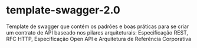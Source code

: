 # template-swagger-2.0
Template de swagger que contém os padrões e boas práticas para se criar um contrato de API baseado nos pilares arquiteturais: Especificação REST, RFC HTTP, Especificação Open API e Arquitetura de Referência Corporativa

